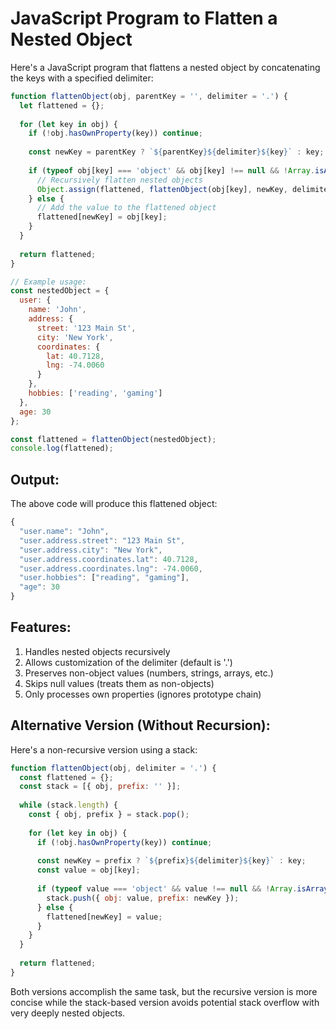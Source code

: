 # JavaScript Program to Flatten a Nested Object

Here's a JavaScript program that flattens a nested object by concatenating the keys with a specified delimiter:

```javascript
function flattenObject(obj, parentKey = '', delimiter = '.') {
  let flattened = {};
  
  for (let key in obj) {
    if (!obj.hasOwnProperty(key)) continue;
    
    const newKey = parentKey ? `${parentKey}${delimiter}${key}` : key;
    
    if (typeof obj[key] === 'object' && obj[key] !== null && !Array.isArray(obj[key])) {
      // Recursively flatten nested objects
      Object.assign(flattened, flattenObject(obj[key], newKey, delimiter));
    } else {
      // Add the value to the flattened object
      flattened[newKey] = obj[key];
    }
  }
  
  return flattened;
}

// Example usage:
const nestedObject = {
  user: {
    name: 'John',
    address: {
      street: '123 Main St',
      city: 'New York',
      coordinates: {
        lat: 40.7128,
        lng: -74.0060
      }
    },
    hobbies: ['reading', 'gaming']
  },
  age: 30
};

const flattened = flattenObject(nestedObject);
console.log(flattened);
```

## Output:
The above code will produce this flattened object:

```javascript
{
  "user.name": "John",
  "user.address.street": "123 Main St",
  "user.address.city": "New York",
  "user.address.coordinates.lat": 40.7128,
  "user.address.coordinates.lng": -74.0060,
  "user.hobbies": ["reading", "gaming"],
  "age": 30
}
```

## Features:
1. Handles nested objects recursively
2. Allows customization of the delimiter (default is '.')
3. Preserves non-object values (numbers, strings, arrays, etc.)
4. Skips null values (treats them as non-objects)
5. Only processes own properties (ignores prototype chain)

## Alternative Version (Without Recursion):

Here's a non-recursive version using a stack:

```javascript
function flattenObject(obj, delimiter = '.') {
  const flattened = {};
  const stack = [{ obj, prefix: '' }];
  
  while (stack.length) {
    const { obj, prefix } = stack.pop();
    
    for (let key in obj) {
      if (!obj.hasOwnProperty(key)) continue;
      
      const newKey = prefix ? `${prefix}${delimiter}${key}` : key;
      const value = obj[key];
      
      if (typeof value === 'object' && value !== null && !Array.isArray(value)) {
        stack.push({ obj: value, prefix: newKey });
      } else {
        flattened[newKey] = value;
      }
    }
  }
  
  return flattened;
}
```

Both versions accomplish the same task, but the recursive version is more concise while the stack-based version avoids potential stack overflow with very deeply nested objects.
